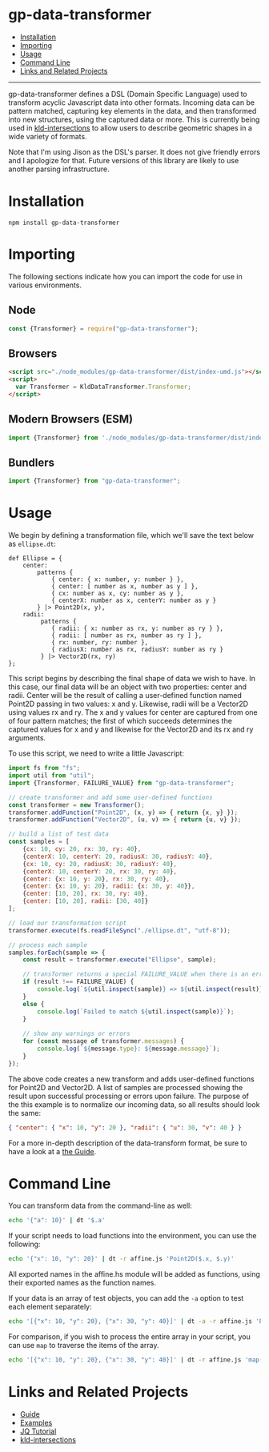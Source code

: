 # gp-data-transformer

- [Installation](#installation)
- [Importing](#importing)
- [Usage](#usage)
- [Command Line](#command-line)
- [Links and Related Projects](#links-and-related-projects)

---

gp-data-transformer defines a DSL (Domain Specific Language) used to transform acyclic Javascript data into other formats. Incoming data can be pattern matched, capturing key elements in the data, and then transformed into new structures, using the captured data or more. This is currently being used in [kld-intersections](https://github.com/thelonious/kld-intersections) to allow users to describe geometric shapes in a wide variety of formats.

Note that I'm using Jison as the DSL's parser. It does not give friendly errors and I apologize for that. Future versions of this library are likely to use another parsing infrastructure.

# Installation

```npm install gp-data-transformer```

# Importing

The following sections indicate how you can import the code for use in various environments.

## Node

```javascript
const {Transformer} = require("gp-data-transformer");
```

## Browsers

```html
<script src="./node_modules/gp-data-transformer/dist/index-umd.js"></script>
<script>
  var Transformer = KldDataTransformer.Transformer;
</script>
```

## Modern Browsers (ESM)

```javascript
import {Transformer} from './node_modules/gp-data-transformer/dist/index-esm.js';
```

## Bundlers

```javascript
import {Transformer} from "gp-data-transformer";
```

# Usage

We begin by defining a transformation file, which we'll save the text below as `ellipse.dt`:

```
def Ellipse = {
    center:
        patterns {
            { center: { x: number, y: number } },
            { center: [ number as x, number as y ] },
            { cx: number as x, cy: number as y },
            { centerX: number as x, centerY: number as y }
        } |> Point2D(x, y),
    radii:
         patterns {
            { radii: { x: number as rx, y: number as ry } },
            { radii: [ number as rx, number as ry ] },
            { rx: number, ry: number },
            { radiusX: number as rx, radiusY: number as ry }
         } |> Vector2D(rx, ry)
};
```

This script begins by describing the final shape of data we wish to have. In this case, our final data will be an object with two properties: center and radii. Center will be the result of calling a user-defined function named Point2D passing in two values: x and y. Likewise, radii will be a Vector2D using values rx and ry. The x and y values for center are captured from one of four pattern matches; the first of which succeeds determines the captured values for x and y and likewise for the Vector2D and its rx and ry arguments.

To use this script, we need to write a little Javascript:

```javascript
import fs from "fs";
import util from "util";
import {Transformer, FAILURE_VALUE} from "gp-data-transformer";

// create transformer and add some user-defined functions
const transformer = new Transformer();
transformer.addFunction("Point2D", (x, y) => { return {x, y} });
transformer.addFunction("Vector2D", (u, v) => { return {u, v} });

// build a list of test data
const samples = [
    {cx: 10, cy: 20, rx: 30, ry: 40},
    {centerX: 10, centerY: 20, radiusX: 30, radiusY: 40},
    {cx: 10, cy: 20, radiusX: 30, radiusY: 40},
    {centerX: 10, centerY: 20, rx: 30, ry: 40},
    {center: {x: 10, y: 20}, rx: 30, ry: 40},
    {center: {x: 10, y: 20}, radii: {x: 30, y: 40}},
    {center: [10, 20], rx: 30, ry: 40},
    {center: [10, 20], radii: [30, 40]}
];

// load our transformation script
transformer.execute(fs.readFileSync("./ellipse.dt", "utf-8"));

// process each sample
samples.forEach(sample => {
    const result = transformer.execute("Ellipse", sample);

    // transformer returns a special FAILURE_VALUE when there is an error
    if (result !== FAILURE_VALUE) {
        console.log(`${util.inspect(sample)} => ${util.inspect(result)}`);
    }
    else {
        console.log(`Failed to match ${util.inspect(sample)}`);
    }
    
    // show any warnings or errors
    for (const message of transformer.messages) {
        console.log(`${message.type}: ${message.message}`);
    }
});
```

The above code creates a new transform and adds user-defined functions for Point2D and Vector2D. A list of samples are processed showing the result upon successful processing or errors upon failure. The purpose of the this example is to normalize our incoming data, so all results should look the same:

```JSON
{ "center": { "x": 10, "y": 20 }, "radii": { "u": 30, "v": 40 } }
```

For a more in-depth description of the data-transform format, be sure to have a look at a [the Guide](docs/guide.md).

# Command Line

You can transform data from the command-line as well:

```bash
echo '{"a": 10}' | dt '$.a'
```

If your script needs to load functions into the environment, you can use the following:

```bash
echo '{"x": 10, "y": 20}' | dt -r affine.js 'Point2D($.x, $.y)'
```

All exported names in the affine.hs module will be added as functions, using their exported names as the function names.

If your data is an array of test objects, you can add the `-a` option to test each element separately:

```bash
echo '[{"x": 10, "y": 20}, {"x": 30, "y": 40}]' | dt -a -r affine.js 'Point2D($.x, $.y)'
```

For comparison, if you wish to process the entire array in your script, you can use `map` to traverse the items of the array.

```bash
echo '[{"x": 10, "y": 20}, {"x": 30, "y": 40}]' | dt -r affine.js 'map($, Point2D($.x, $.y))'
```

# Links and Related Projects

- [Guide](docs/guide.md)
- [Examples](docs/examples/examples.md)
- [JQ Tutorial](docs/jq-tutorial.md)
- [kld-intersections](https://github.com/thelonious/kld-intersections)
